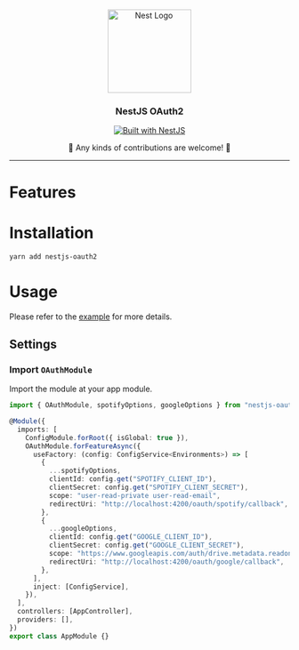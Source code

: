 <h1 align="center"></h1>

<div align="center">
  <a href="http://nestjs.com/" target="_blank">
    <img src="https://nestjs.com/img/logo_text.svg" width="150" alt="Nest Logo" />
  </a>
</div>

<h3 align="center">NestJS OAuth2</h3>

<div align="center">
  <a href="https://nestjs.com" target="_blank">
    <img src="https://img.shields.io/badge/built%20with-NestJs-red.svg" alt="Built with NestJS">
  </a>
</div>

<p align="center">🥰 Any kinds of contributions are welcome! 🥰</p>

---

# Features

# Installation

```
yarn add nestjs-oauth2
```

# Usage

Please refer to the [example](/example/nestjs-oauth2-example/) for more details.

## Settings

### Import `OAuthModule`

Import the module at your app module.

```typescript
import { OAuthModule, spotifyOptions, googleOptions } from "nestjs-oauth2";

@Module({
  imports: [
    ConfigModule.forRoot({ isGlobal: true }),
    OAuthModule.forFeatureAsync({
      useFactory: (config: ConfigService<Environments>) => [
        {
          ...spotifyOptions,
          clientId: config.get("SPOTIFY_CLIENT_ID"),
          clientSecret: config.get("SPOTIFY_CLIENT_SECRET"),
          scope: "user-read-private user-read-email",
          redirectUri: "http://localhost:4200/oauth/spotify/callback",
        },
        {
          ...googleOptions,
          clientId: config.get("GOOGLE_CLIENT_ID"),
          clientSecret: config.get("GOOGLE_CLIENT_SECRET"),
          scope: "https://www.googleapis.com/auth/drive.metadata.readonly",
          redirectUri: "http://localhost:4200/oauth/google/callback",
        },
      ],
      inject: [ConfigService],
    }),
  ],
  controllers: [AppController],
  providers: [],
})
export class AppModule {}
```
